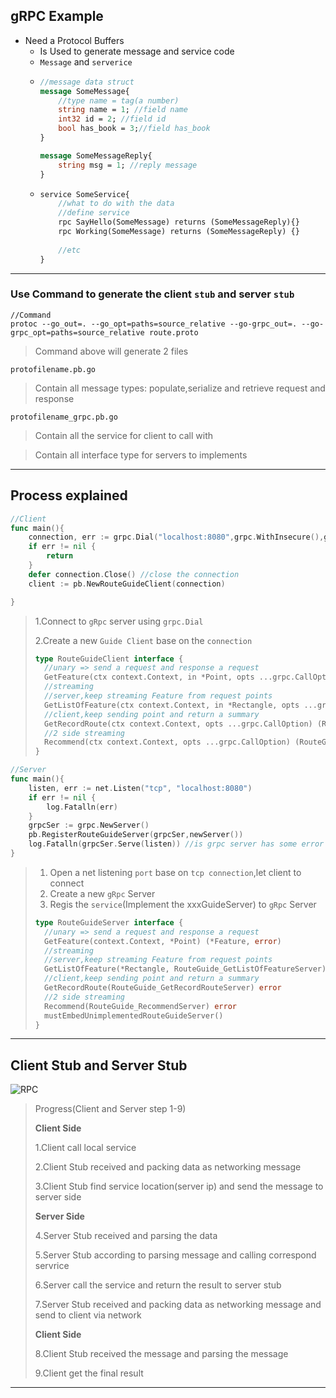 ## gRPC Example
* Need a Protocol Buffers 
  * Is Used to generate message and service code
  * `Message` and `serverice`
  * ```proto
    //message data struct
    message SomeMessage{
        //type name = tag(a number)
        string name = 1; //field name
        int32 id = 2; //field id
        bool has_book = 3;//field has_book
    } 
    
    message SomeMessageReply{
        string msg = 1; //reply message
    } 
    ```
  * ```proto
    service SomeService{
        //what to do with the data
        //define service
        rpc SayHello(SomeMessage) returns (SomeMessageReply){}
        rpc Working(SomeMessage) returns (SomeMessageReply) {}
        
        //etc
    }
    ```
---
### Use Command to generate the client `stub` and server `stub`
```
//Command
protoc --go_out=. --go_opt=paths=source_relative --go-grpc_out=. --go-grpc_opt=paths=source_relative route.proto
```
> Command above will generate 2 files

``protofilename.pb.go`` 
> Contain all message types: populate,serialize and retrieve request and response

``protofilename_grpc.pb.go``
> Contain all the service for client to call with

> Contain all interface type for servers to implements

---
## Process  explained

```go
//Client
func main(){
	connection, err := grpc.Dial("localhost:8080",grpc.WithInsecure(),grpc.WithBlock())
	if err != nil {
		return
	}
	defer connection.Close() //close the connection
	client := pb.NewRouteGuideClient(connection)

}
```

> 1.Connect to `gRpc` server using `grpc.Dial`
>
> 2.Create a new `Guide Client` base on the `connection`
>
> ```go
> type RouteGuideClient interface {
> 	//unary => send a request and response a request
> 	GetFeature(ctx context.Context, in *Point, opts ...grpc.CallOption) (*Feature, error)
> 	//streaming
> 	//server,keep streaming Feature from request points
> 	GetListOfFeature(ctx context.Context, in *Rectangle, opts ...grpc.CallOption) (RouteGuide_GetListOfFeatureClient, error)
> 	//client,keep sending point and return a summary
> 	GetRecordRoute(ctx context.Context, opts ...grpc.CallOption) (RouteGuide_GetRecordRouteClient, error)
> 	//2 side streaming
> 	Recommend(ctx context.Context, opts ...grpc.CallOption) (RouteGuide_RecommendClient, error)
> }
> ```
>
> 

```go
//Server
func main(){
	listen, err := net.Listen("tcp", "localhost:8080")
	if err != nil {
		log.Fatalln(err)
	}
	grpcSer := grpc.NewServer()
	pb.RegisterRouteGuideServer(grpcSer,newServer())
	log.Fatalln(grpcSer.Serve(listen)) //is grpc server has some error ,then fatal
}
```

> 1. Open a net listening `port` base on `tcp connection`,let client to connect
> 2. Create a new `gRpc` Server
> 3. Regis the `service`(Implement the xxxGuideServer)  to `gRpc` Server
>
> ```go
> type RouteGuideServer interface {
> 	//unary => send a request and response a request
> 	GetFeature(context.Context, *Point) (*Feature, error)
> 	//streaming
> 	//server,keep streaming Feature from request points
> 	GetListOfFeature(*Rectangle, RouteGuide_GetListOfFeatureServer) error
> 	//client,keep sending point and return a summary
> 	GetRecordRoute(RouteGuide_GetRecordRouteServer) error
> 	//2 side streaming
> 	Recommend(RouteGuide_RecommendServer) error
> 	mustEmbedUnimplementedRouteGuideServer()
> }
> ```

---

## Client Stub and Server Stub

![RPC](https://upload.cc/i1/2021/09/07/xTBLku.jpg)

>Progress(Client and Server step 1-9)
>
>**Client Side**
>
>1.Client call local service
>
>2.Client Stub received and packing data as networking message
>
>3.Client Stub find service location(server ip) and send the message to server side
>
>**Server Side**
>
>4.Server Stub received and parsing the data
>
>5.Server Stub according to parsing message and calling correspond servrice
>
>6.Server call the service and return the result to server stub
>
>7.Server Stub received and packing data as networking message and send to client via network
>
>**Client Side**
>
>8.Client Stub received the message and parsing the message
>
>9.Client get the final result

---

